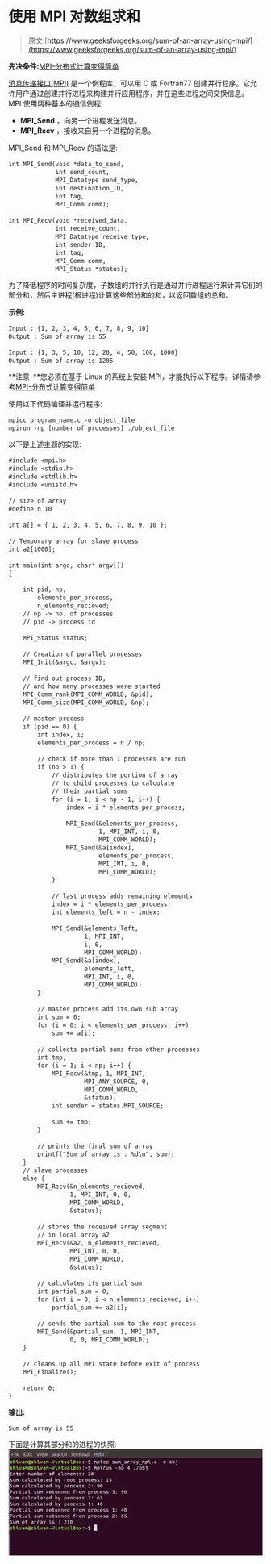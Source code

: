 # 使用 MPI 对数组求和

> 原文:[https://www.geeksforgeeks.org/sum-of-an-array-using-mpi/](https://www.geeksforgeeks.org/sum-of-an-array-using-mpi/)

**先决条件:**[MPI–分布式计算变得简单](https://www.geeksforgeeks.org/mpi-distributed-computing-made-easy/)

[消息传递接口(MPI)](https://www.geeksforgeeks.org/mpi-distributed-computing-made-easy/) 是一个例程库，可以用 C 或 Fortran77 创建并行程序。它允许用户通过创建并行进程来构建并行应用程序，并在这些进程之间交换信息。
MPI 使用两种基本的通信例程:

*   **MPI_Send** ，向另一个进程发送消息。
*   **MPI_Recv** ，接收来自另一个进程的消息。

MPI_Send 和 MPI_Recv 的语法是:

```
int MPI_Send(void *data_to_send, 
             int send_count, 
             MPI_Datatype send_type, 
             int destination_ID, 
             int tag, 
             MPI_Comm comm); 

int MPI_Recv(void *received_data, 
             int receive_count, 
             MPI_Datatype receive_type,
             int sender_ID, 
             int tag, 
             MPI_Comm comm, 
             MPI_Status *status);

```

为了降低程序的时间复杂度，子数组的并行执行是通过并行进程运行来计算它们的部分和，然后主进程(根进程)计算这些部分和的和，以返回数组的总和。

**示例:**

```
Input : {1, 2, 3, 4, 5, 6, 7, 8, 9, 10}
Output : Sum of array is 55

Input : {1, 3, 5, 10, 12, 20, 4, 50, 100, 1000}
Output : Sum of array is 1205

```

**注意–**您必须在基于 Linux 的系统上安装 MPI，才能执行以下程序。详情请参考[MPI-分布式计算变得简单](https://www.geeksforgeeks.org/mpi-distributed-computing-made-easy/)

使用以下代码编译并运行程序:

```
mpicc program_name.c -o object_file
mpirun -np [number of processes] ./object_file

```

以下是上述主题的实现:

```
#include <mpi.h>
#include <stdio.h>
#include <stdlib.h>
#include <unistd.h>

// size of array
#define n 10

int a[] = { 1, 2, 3, 4, 5, 6, 7, 8, 9, 10 };

// Temporary array for slave process
int a2[1000];

int main(int argc, char* argv[])
{

    int pid, np,
        elements_per_process,
        n_elements_recieved;
    // np -> no. of processes
    // pid -> process id

    MPI_Status status;

    // Creation of parallel processes
    MPI_Init(&argc, &argv);

    // find out process ID,
    // and how many processes were started
    MPI_Comm_rank(MPI_COMM_WORLD, &pid);
    MPI_Comm_size(MPI_COMM_WORLD, &np);

    // master process
    if (pid == 0) {
        int index, i;
        elements_per_process = n / np;

        // check if more than 1 processes are run
        if (np > 1) {
            // distributes the portion of array
            // to child processes to calculate
            // their partial sums
            for (i = 1; i < np - 1; i++) {
                index = i * elements_per_process;

                MPI_Send(&elements_per_process,
                         1, MPI_INT, i, 0,
                         MPI_COMM_WORLD);
                MPI_Send(&a[index],
                         elements_per_process,
                         MPI_INT, i, 0,
                         MPI_COMM_WORLD);
            }

            // last process adds remaining elements
            index = i * elements_per_process;
            int elements_left = n - index;

            MPI_Send(&elements_left,
                     1, MPI_INT,
                     i, 0,
                     MPI_COMM_WORLD);
            MPI_Send(&a[index],
                     elements_left,
                     MPI_INT, i, 0,
                     MPI_COMM_WORLD);
        }

        // master process add its own sub array
        int sum = 0;
        for (i = 0; i < elements_per_process; i++)
            sum += a[i];

        // collects partial sums from other processes
        int tmp;
        for (i = 1; i < np; i++) {
            MPI_Recv(&tmp, 1, MPI_INT,
                     MPI_ANY_SOURCE, 0,
                     MPI_COMM_WORLD,
                     &status);
            int sender = status.MPI_SOURCE;

            sum += tmp;
        }

        // prints the final sum of array
        printf("Sum of array is : %d\n", sum);
    }
    // slave processes
    else {
        MPI_Recv(&n_elements_recieved,
                 1, MPI_INT, 0, 0,
                 MPI_COMM_WORLD,
                 &status);

        // stores the received array segment
        // in local array a2
        MPI_Recv(&a2, n_elements_recieved,
                 MPI_INT, 0, 0,
                 MPI_COMM_WORLD,
                 &status);

        // calculates its partial sum
        int partial_sum = 0;
        for (int i = 0; i < n_elements_recieved; i++)
            partial_sum += a2[i];

        // sends the partial sum to the root process
        MPI_Send(&partial_sum, 1, MPI_INT,
                 0, 0, MPI_COMM_WORLD);
    }

    // cleans up all MPI state before exit of process
    MPI_Finalize();

    return 0;
}
```

**输出:**

```
Sum of array is 55

```

下面是计算其部分和的进程的快照:
![](img/49ae25f9cc2a1a6c4c454be04c291fcf.png)